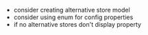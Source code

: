 - consider creating alternative store model
- consider using enum for config properties
- if no alternative stores don't display property
